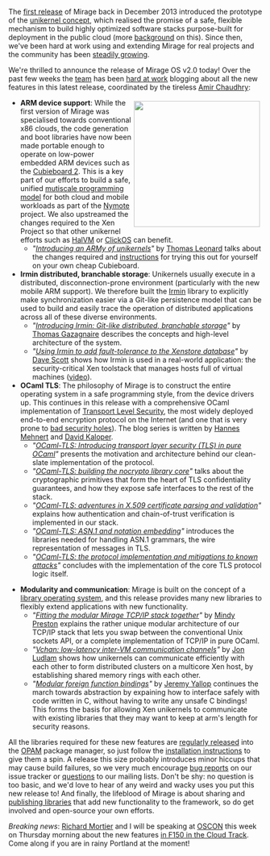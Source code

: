 The [first release](http://openmirage.org/blog/announcing-mirage10) of Mirage back in December 2013 introduced the prototype
of the [unikernel concept](http://queue.acm.org/detail.cfm?id=2566628), which realised the promise of a safe,
flexible mechanism to build highly optimized software stacks purpose-built for deployment in the public cloud (more [background](http://openmirage.org/wiki/overview-of-mirage) on this).
Since then, we've been hard at work using and extending Mirage for real projects and the community has been
[steadily growing](http://openmirage.org/blog/welcome-to-our-summer-hackers).

We're thrilled to announce the release of Mirage OS v2.0 today!  Over the past
few weeks the [team][] has been [hard at work][blog-track] blogging about all
the new features in this latest release, coordinated by the tireless [Amir Chaudhry][amirmc]:

<img src="/graphics/cubieboard2.jpg" style="float:right; padding: 5px" width="250px" />

* **ARM device support**: While the first version of Mirage was specialised towards conventional x86 clouds, the code generation and boot libraries have now been made portable enough to operate on low-power embedded ARM devices such as the [Cubieboard 2][cubie2].  This is a key part of our efforts to build a safe, unified [mutiscale programming model][multiscale] for both cloud and mobile workloads as part of the [Nymote][nymote] project.  We also upstreamed the changes required to the Xen Project so that other unikernel efforts such as [HalVM](https://github.com/GaloisInc/HaLVM) or [ClickOS](https://www.usenix.org/system/files/conference/nsdi14/nsdi14-paper-martins.pdf) can benefit.
  - *"[Introducing an ARMy of unikernels](http://openmirage.org/blog/introducing-xen-minios-arm)"* by [Thomas Leonard][talex5] talks about the changes required and [instructions](http://openmirage.org/wiki/xen-on-cubieboard2) for trying this out for yourself on your own cheap Cubieboard.
* **Irmin distributed, branchable storage**: Unikernels usually execute in a distributed, disconnection-prone environment (particularly with the new mobile ARM support).  We therefore built the [Irmin][irmin] library to explicitly make synchronization easier via a Git-like persistence model that can be used to build and easily trace the operation of distributed applications across all of these diverse environments.
  - *"[Introducing Irmin: Git-like distributed, branchable storage](http://openmirage.org/blog/introducing-irmin)"* by [Thomas Gazagnaire][tg] describes the concepts and high-level architecture of the system.
  - *"[Using Irmin to add fault-tolerance to the Xenstore database](http://openmirage.org/blog/introducing-irmin-in-xenstore)"* by [Dave Scott][djs] shows how Irmin is used in a real-world application: the security-critical Xen toolstack that manages hosts full of virtual machines ([video](https://www.youtube.com/watch?v=DSzvFwIVm5s)).
* **OCaml TLS**: The philosophy of Mirage is to construct the entire operating system in a safe programming style, from the device drivers up.  This continues in this release with a comprehensive OCaml implementation of [Transport Level Security][tls], the most widely deployed end-to-end encryption protocol on the Internet (and one that is very prone to [bad security holes][heartbleed]).  The blog series is written by [Hannes Mehnert][hannes] and [David Kaloper][dkaloper].
  - *"[OCaml-TLS: Introducing transport layer security (TLS) in pure OCaml](http://openmirage.org/blog/introducing-ocaml-tls)"* presents the motivation and architecture behind our clean-slate implementation of the protocol.
  - *"[OCaml-TLS: building the nocrypto library core](http://openmirage.org/blog/introducing-nocrypto)"* talks about the cryptographic primitives that form the heart of TLS confidentiality guarantees, and how they expose safe interfaces to the rest of the stack.
  - *"[OCaml-TLS: adventures in X.509 certificate parsing and validation](http://openmirage.org/blog/introducing-x509)"* explains how authentication and chain-of-trust verification is implemented in our stack.
  - *"[OCaml-TLS: ASN.1 and notation embedding](http://openmirage.org/blog/introducing-asn1)"* introduces the libraries needed for handling ASN.1 grammars, the wire representation of messages in TLS.
  - *"[OCaml-TLS: the protocol implementation and mitigations to known attacks](http://openmirage.org/blog/ocaml-tls-api-internals-attacks-mitigation)"* concludes with the implementation of the core TLS protocol logic itself.
- **Modularity and communication**: Mirage is built on the concept of a [library operating system](http://anil.recoil.org/papers/2013-asplos-mirage.pdf), and this release provides many new libraries to flexibly extend applications with new functionality.
  - *"[Fitting the modular Mirage TCP/IP stack together](http://openmirage.org/blog/intro-tcpip)"* by [Mindy Preston][mindy] explains the rather unique modular architecture of our TCP/IP stack that lets you swap between the conventional Unix sockets API, or a complete implementation of TCP/IP in pure OCaml.
  - *"[Vchan: low-latency inter-VM communication channels](http://openmirage.org/blog/update-on-vchan)"* by [Jon Ludlam][jludlam] shows how unikernels can communicate efficiently with each other to form distributed clusters on a multicore Xen host, by establishing shared memory rings with each other.
  - *"[Modular foreign function bindings](http://openmirage.org/blog/modular-foreign-function-bindings)"* by [Jeremy Yallop][yallop] continues the march towards abstraction by expaining how to interface safely with code written in C, without having to write any unsafe C bindings!  This forms the basis for allowing Xen unikernels to communicate with existing libraries that they may want to keep at arm's length for security reasons.

All the libraries required for these new features are [regularly
released](/releases) into the [OPAM](http://opam.ocaml.org) package manager, so
just follow the [installation instructions](/wiki/install) to give them a spin.
A release this size probably introduces minor hiccups that may cause build
failures, so we very much encourage [bug
reports](https://github.com/mirage/mirage/issues) on our issue tracker or
[questions](/community) to our mailing lists.  Don't be shy: no question is too
basic, and we'd love to hear of any weird and wacky uses you put this new
release to!  And finally, the lifeblood of Mirage is about sharing and
[publishing libraries](http://opam.ocaml.org/doc/Packaging.html) that add new functionality to the framework, so do get
involved and open-source your own efforts.

*Breaking news*: [Richard Mortier][mort] and I will be speaking at [OSCON](http://www.oscon.com) this week on Thursday morning about the new features [in F150 in the Cloud Track](http://www.oscon.com/oscon2014/public/schedule/detail/35024). Come along if you are in rainy Portland at the moment!

[blog-track]: https://github.com/mirage/mirage/issues/257
[team]: http://openmirage.org/community
[nymote]: http://nymote.org
[irmin]: https://github.com/mirage/irmin
[tls]: https://en.wikipedia.org/wiki/Transport_Layer_Security
[heartbleed]: https://en.wikipedia.org/wiki/Heartbleed
[multiscale]: http://anil.recoil.org/papers/2010-bcs-visions.pdf
[cubie2]: http://cubieboard.org/
[talex5]: http://roscidus.com/blog/
[djs]: http://dave.recoil.org
[tg]: http://gazagnaire.org
[hannes]: https://github.com/hannesm
[dkaloper]: https://github.com/pqwy
[mindy]: http://somerandomidiot.com
[jludlam]: http://jon.recoil.org
[yallop]: https://github.com/yallop
[amirmc]: http://amirchaudhry.com
[mort]: http://mort.io
